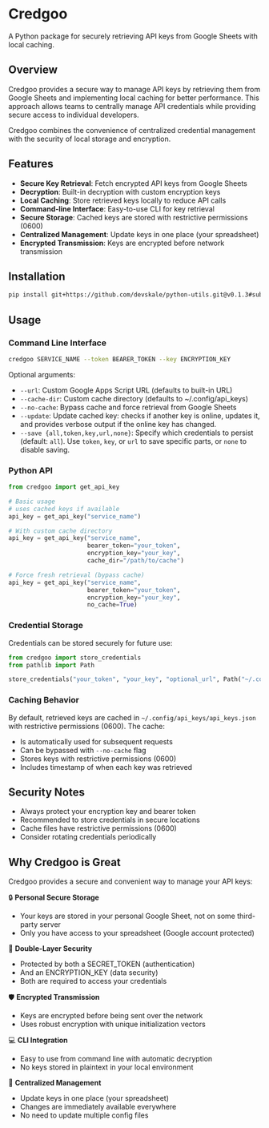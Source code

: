 # Credgoo

A Python package for securely retrieving API keys from Google Sheets with local caching.

## Overview

Credgoo provides a secure way to manage API keys by retrieving them from Google Sheets and implementing local caching for better performance. This approach allows teams to centrally manage API credentials while providing secure access to individual developers.

Credgoo combines the convenience of centralized credential management with the security of local storage and encryption.

## Features

- **Secure Key Retrieval**: Fetch encrypted API keys from Google Sheets
- **Decryption**: Built-in decryption with custom encryption keys
- **Local Caching**: Store retrieved keys locally to reduce API calls
- **Command-line Interface**: Easy-to-use CLI for key retrieval
- **Secure Storage**: Cached keys are stored with restrictive permissions (0600)
- **Centralized Management**: Update keys in one place (your spreadsheet)
- **Encrypted Transmission**: Keys are encrypted before network transmission

## Installation

```bash
pip install git+https://github.com/devskale/python-utils.git@v0.1.3#subdirectory=packages/credgoo
```

## Usage

### Command Line Interface

```bash
credgoo SERVICE_NAME --token BEARER_TOKEN --key ENCRYPTION_KEY
```

Optional arguments:

- `--url`: Custom Google Apps Script URL (defaults to built-in URL)
- `--cache-dir`: Custom cache directory (defaults to ~/.config/api_keys)
- `--no-cache`: Bypass cache and force retrieval from Google Sheets
- `--update`: Update cached key: checks if another key is online, updates it, and provides verbose output if the online key has changed.
- `--save {all,token,key,url,none}`: Specify which credentials to persist (default: `all`). Use `token`, `key`, or `url` to save specific parts, or `none` to disable saving.

### Python API

```python
from credgoo import get_api_key

# Basic usage
# uses cached keys if available
api_key = get_api_key("service_name")

# With custom cache directory
api_key = get_api_key("service_name",
                      bearer_token="your_token",
                      encryption_key="your_key",
                      cache_dir="/path/to/cache")

# Force fresh retrieval (bypass cache)
api_key = get_api_key("service_name",
                      bearer_token="your_token",
                      encryption_key="your_key",
                      no_cache=True)
```

### Credential Storage

Credentials can be stored securely for future use:

```python
from credgoo import store_credentials
from pathlib import Path

store_credentials("your_token", "your_key", "optional_url", Path("~/.config/api_keys/credgoo.txt"))
```

### Caching Behavior

By default, retrieved keys are cached in `~/.config/api_keys/api_keys.json` with restrictive permissions (0600). The cache:

- Is automatically used for subsequent requests
- Can be bypassed with `--no-cache` flag
- Stores keys with restrictive permissions (0600)
- Includes timestamp of when each key was retrieved

## Security Notes

- Always protect your encryption key and bearer token
- Recommended to store credentials in secure locations
- Cache files have restrictive permissions (0600)
- Consider rotating credentials periodically

## Why Credgoo is Great

Credgoo provides a secure and convenient way to manage your API keys:

🔒 **Personal Secure Storage**

- Your keys are stored in your personal Google Sheet, not on some third-party server
- Only you have access to your spreadsheet (Google account protected)

🔑 **Double-Layer Security**

- Protected by both a SECRET_TOKEN (authentication)
- And an ENCRYPTION_KEY (data security)
- Both are required to access your credentials

🛡️ **Encrypted Transmission**

- Keys are encrypted before being sent over the network
- Uses robust encryption with unique initialization vectors

💻 **CLI Integration**

- Easy to use from command line with automatic decryption
- No keys stored in plaintext in your local environment

🔁 **Centralized Management**

- Update keys in one place (your spreadsheet)
- Changes are immediately available everywhere
- No need to update multiple config files
